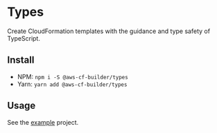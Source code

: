 # Types

Create CloudFormation templates with the guidance and type safety of TypeScript.

## Install

- NPM: `npm i -S @aws-cf-builder/types`
- Yarn: `yarn add @aws-cf-builder/types`

## Usage

See the [example](../example/README.md) project.
